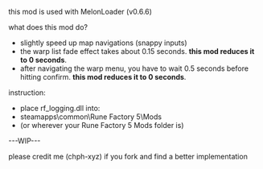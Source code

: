 this mod is used with MelonLoader (v0.6.6)

what does this mod do?
- slightly speed up map navigations (snappy inputs)
- the warp list fade effect takes about 0.15 seconds. **this mod reduces it to 0 seconds**.
- after navigating the warp menu, you have to wait 0.5 seconds before hitting confirm. **this mod reduces it to 0 seconds**.

instruction:
- place rf_logging.dll into:
- steamapps\common\Rune Factory 5\Mods
- (or wherever your Rune Factory 5 Mods folder is)

---WIP---

please credit me (chph-xyz) if you fork and find a better implementation
